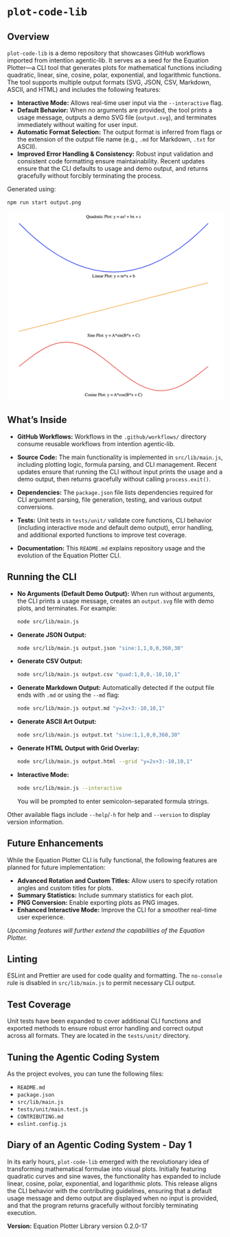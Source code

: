 # `plot-code-lib`

## Overview

`plot-code-lib` is a demo repository that showcases GitHub workflows imported from intentïon agentic‑lib. It serves as a seed for the Equation Plotter—a CLI tool that generates plots for mathematical functions including quadratic, linear, sine, cosine, polar, exponential, and logarithmic functions. The tool supports multiple output formats (SVG, JSON, CSV, Markdown, ASCII, and HTML) and includes the following features:

- **Interactive Mode:** Allows real-time user input via the `--interactive` flag.
- **Default Behavior:** When no arguments are provided, the tool prints a usage message, outputs a demo SVG file (`output.svg`), and terminates immediately without waiting for user input.
- **Automatic Format Selection:** The output format is inferred from flags or the extension of the output file name (e.g., `.md` for Markdown, `.txt` for ASCII).
- **Improved Error Handling & Consistency:** Robust input validation and consistent code formatting ensure maintainability. Recent updates ensure that the CLI defaults to usage and demo output, and returns gracefully without forcibly terminating the process.

Generated using:
```
npm run start output.png
```
![Example output](https://github.com/xn-intenton-z2a/plot-code-lib/blob/main/examples/output.png)

## What’s Inside

- **GitHub Workflows:**
  Workflows in the `.github/workflows/` directory consume reusable workflows from intentïon agentic‑lib.

- **Source Code:**
  The main functionality is implemented in `src/lib/main.js`, including plotting logic, formula parsing, and CLI management. Recent updates ensure that running the CLI without input prints the usage and a demo output, then returns gracefully without calling `process.exit()`.

- **Dependencies:**
  The `package.json` file lists dependencies required for CLI argument parsing, file generation, testing, and various output conversions.

- **Tests:**
  Unit tests in `tests/unit/` validate core functions, CLI behavior (including interactive mode and default demo output), error handling, and additional exported functions to improve test coverage.

- **Documentation:**
  This `README.md` explains repository usage and the evolution of the Equation Plotter CLI.

## Running the CLI

- **No Arguments (Default Demo Output):**
  When run without arguments, the CLI prints a usage message, creates an `output.svg` file with demo plots, and terminates. For example:
  ```bash
  node src/lib/main.js
  ```

- **Generate JSON Output:**
  ```bash
  node src/lib/main.js output.json "sine:1,1,0,0,360,30"
  ```

- **Generate CSV Output:**
  ```bash
  node src/lib/main.js output.csv "quad:1,0,0,-10,10,1"
  ```

- **Generate Markdown Output:**
  Automatically detected if the output file ends with `.md` or using the `--md` flag:
  ```bash
  node src/lib/main.js output.md "y=2x+3:-10,10,1"
  ```

- **Generate ASCII Art Output:**
  ```bash
  node src/lib/main.js output.txt "sine:1,1,0,0,360,30"
  ```

- **Generate HTML Output with Grid Overlay:**
  ```bash
  node src/lib/main.js output.html --grid "y=2x+3:-10,10,1"
  ```

- **Interactive Mode:**
  ```bash
  node src/lib/main.js --interactive
  ```
  You will be prompted to enter semicolon-separated formula strings.

Other available flags include `--help`/`-h` for help and `--version` to display version information.

## Future Enhancements

While the Equation Plotter CLI is fully functional, the following features are planned for future implementation:

- **Advanced Rotation and Custom Titles:** Allow users to specify rotation angles and custom titles for plots.
- **Summary Statistics:** Include summary statistics for each plot.
- **PNG Conversion:** Enable exporting plots as PNG images.
- **Enhanced Interactive Mode:** Improve the CLI for a smoother real-time user experience.

_Upcoming features will further extend the capabilities of the Equation Plotter._

## Linting

ESLint and Prettier are used for code quality and formatting. The `no-console` rule is disabled in `src/lib/main.js` to permit necessary CLI output.

## Test Coverage

Unit tests have been expanded to cover additional CLI functions and exported methods to ensure robust error handling and correct output across all formats. They are located in the `tests/unit/` directory.

## Tuning the Agentic Coding System

As the project evolves, you can tune the following files:

- `README.md`
- `package.json`
- `src/lib/main.js`
- `tests/unit/main.test.js`
- `CONTRIBUTING.md`
- `eslint.config.js`

## Diary of an Agentic Coding System - Day 1

In its early hours, `plot-code-lib` emerged with the revolutionary idea of transforming mathematical formulae into visual plots. Initially featuring quadratic curves and sine waves, the functionality has expanded to include linear, cosine, polar, exponential, and logarithmic plots. This release aligns the CLI behavior with the contributing guidelines, ensuring that a default usage message and demo output are displayed when no input is provided, and that the program returns gracefully without forcibly terminating execution.

**Version:** Equation Plotter Library version 0.2.0-17
